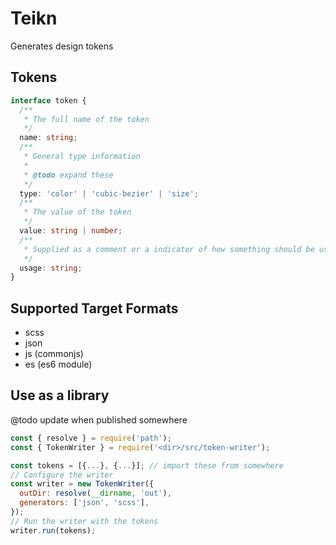 # Teikn

Generates design tokens

## Tokens

```typescript
interface token {
  /**
   * The full name of the token
   */
  name: string;
  /**
   * General type information
   *
   * @todo expand these
   */
  type: 'color' | 'cubic-bezier' | 'size';
  /**
   * The value of the token
   */
  value: string | number;
  /**
   * Supplied as a comment or a indicator of how something should be used
   */
  usage: string;
}
```

## Supported Target Formats

- scss
- json
- js (commonjs)
- es (es6 module)

## Use as a library

@todo update when published somewhere

```javascript
const { resolve } = require('path');
const { TokenWriter } = require('<dir>/src/token-writer');

const tokens = [{...}, {...}]; // import these from somewhere
// Configure the writer
const writer = new TokenWriter({
  outDir: resolve(__dirname, 'out'),
  generators: ['json', 'scss'],
});
// Run the writer with the tokens
writer.run(tokens);
```
